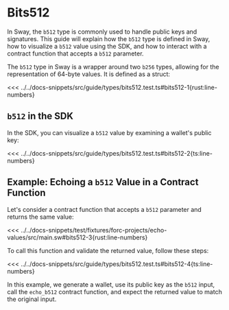 # Bits512

In Sway, the `b512` type is commonly used to handle public keys and signatures. This guide will explain how the `b512` type is defined in Sway, how to visualize a `b512` value using the SDK, and how to interact with a contract function that accepts a `b512` parameter.

The `b512` type in Sway is a wrapper around two `b256` types, allowing for the representation of 64-byte values. It is defined as a struct:

<<< ../../docs-snippets/src/guide/types/bits512.test.ts#bits512-1{rust:line-numbers}

## `b512` in the SDK

In the SDK, you can visualize a `b512` value by examining a wallet's public key:

<<< ../../docs-snippets/src/guide/types/bits512.test.ts#bits512-2{ts:line-numbers}

## Example: Echoing a `b512` Value in a Contract Function

Let's consider a contract function that accepts a `b512` parameter and returns the same value:

<<< ../../docs-snippets/test/fixtures/forc-projects/echo-values/src/main.sw#bits512-3{rust:line-numbers}

To call this function and validate the returned value, follow these steps:

<<< ../../docs-snippets/src/guide/types/bits512.test.ts#bits512-4{ts:line-numbers}

In this example, we generate a wallet, use its public key as the `b512` input, call the `echo_b512` contract function, and expect the returned value to match the original input.

